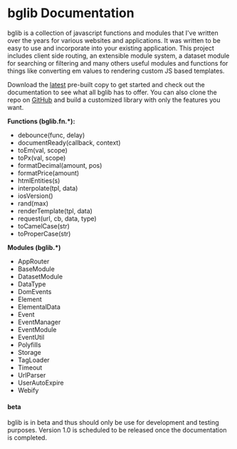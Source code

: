 # bglib Documentation

bglib is a collection of javascript functions and modules that I've written over the years for various websites and applications. It was written to be easy to use and incorporate into your existing application. This project includes client side routing, an extensible module system, a dataset module for searching or filtering and many others useful modules and functions for things like converting em values to rendering custom JS based templates.

Download the [latest](/downloads/bglib/latest/bglib.js) pre-built copy to get started and check out the documentation to see what all bglib has to offer. You can also clone the repo on [GitHub](https://github.com/pudge330/bglib) and build a customized library with only the features you want.

<div class="container-fluid p-0">
	<div class="row">
		<div class="col-12 col-lg-6">
			<p><strong>Functions (bglib.fn.*):</strong></p>
			<ul>
				<li>debounce(func, delay)</li>
				<li>documentReady(callback, context)</li>
				<li>toEm(val, scope)</li>
				<li>toPx(val, scope)</li>
				<li>formatDecimal(amount, pos)</li>
				<li>formatPrice(amount)</li>
				<li>htmlEntities(s)</li>
				<li>interpolate(tpl, data)</li>
				<li>iosVersion()</li>
				<li>rand(max)</li>
				<li>renderTemplate(tpl, data)</li>
				<li>request(url, cb, data, type)</li>
				<li>toCamelCase(str)</li>
				<li>toProperCase(str)</li>
			</ul>
		</div>
		<div class="col-12 col-lg-6">
			<p><strong>Modules (bglib.*)</strong></p>
			<ul>
				<li>AppRouter</li>
				<li>BaseModule</li>
				<li>DatasetModule</li>
				<li>DataType</li>
				<li>DomEvents</li>
				<li>Element</li>
				<li>ElementalData</li>
				<li>Event</li>
				<li>EventManager</li>
				<li>EventModule</li>
				<li>EventUtil</li>
				<li>Polyfills</li>
				<li>Storage</li>
				<li>TagLoader</li>
				<li>Timeout</li>
				<li>UrlParser</li>
				<li>UserAutoExpire</li>
				<li>Webify</li>
			</ul>
		</div>
	</div>
</div>

<div class="container-fluid p-0 mt-5">
	<div class="row">
		<div class="col-12">
			<div class="alert alert-warning">
				<h4 class="alert-heading">beta</h4>
				<p>bglib is in beta and thus should only be use for development and testing purposes. Version 1.0 is scheduled to be released once the documentation is completed.</p>
			</div>
		</div>
	</div>
</div>